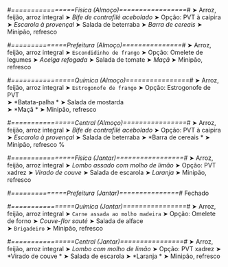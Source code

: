 
*#================Física (Almoço)=================#*
➤ Arroz, feijão, arroz integral
➤ *Bife de contrafilé acebolado*
➤ Opção: PVT à caipira
➤ *Escarola à provençal*
➤ Salada de beterraba
➤ *Barra de cereais*
➤ Minipão, refresco

*#==============Prefeitura (Almoço)===============#*
➤ Arroz, feijão, arroz integral 
➤ `Escondidinho de frango`
➤ Opção: Omelete de legumes
➤ *Acelga refogada*
➤ Salada de tomate
➤ *Maçã*
➤ Minipão, refresco

*#================Química (Almoço)================#*
➤ Arroz, feijão, arroz integral
➤ `Estrogonofe de frango`
➤ Opção: Estrogonofe de PVT  
➤ *Batata-palha *
➤ Salada de mostarda  
➤ *Maçã    *
➤ Minipão, refresco

*#================Central (Almoço)================#*
➤ Arroz, feijão, arroz integral
➤ *Bife de contrafilé acebolado*
➤ Opção: PVT à caipira
➤ *Escarola à provençal*
➤ Salada de beterraba 
➤ *Barra de cereais *
➤ Minipão, refresco
%

*#================Física (Jantar)=================#*
➤ Arroz, feijão, arroz integral
➤ *Lombo assado com molho de limão*
➤ Opção: PVT xadrez
➤ *Virado de couve*
➤ Salada de escarola
➤ *Laranja*
➤ Minipão, refresco

*#==============Prefeitura (Jantar)===============#*
Fechado

*#================Química (Jantar)================#*
➤ Arroz, feijão, arroz integral
➤ `Carne assada ao molho madeira`
➤ Opção: Omelete de forno
➤ *Couve-flor sauté*
➤ Salada de alface    
➤ `Brigadeiro`
➤ Minipão, refresco

*#================Central (Jantar)================#*
➤ Arroz, feijão, arroz integral
➤ *Lombo com molho de limão*
➤ Opção: PVT xadrez 
➤ *Virado de couve *
➤ Salada de escarola 
➤ *Laranja *
➤ Minipão, refresco
